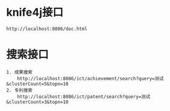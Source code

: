 # knife4j接口
    http://localhost:8086/doc.html
    
# 搜索接口
    1. 成果搜索
        http://localhost:8086/ict/achievement/search?query=测试&clusterCount=5&topn=10    
    2. 专利搜索
        http://localhost:8086/ict/patent/search?query=测试&clusterCount=3&topn=10
